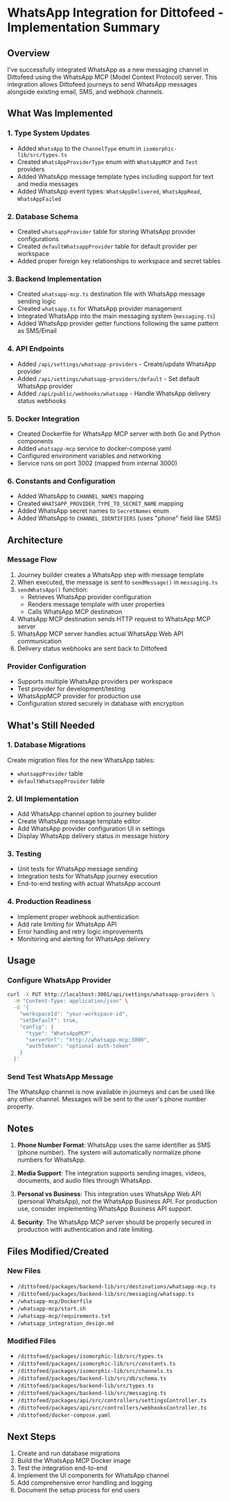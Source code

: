 # WhatsApp Integration for Dittofeed - Implementation Summary

## Overview
I've successfully integrated WhatsApp as a new messaging channel in Dittofeed using the WhatsApp MCP (Model Context Protocol) server. This integration allows Dittofeed journeys to send WhatsApp messages alongside existing email, SMS, and webhook channels.

## What Was Implemented

### 1. Type System Updates
- Added `WhatsApp` to the `ChannelType` enum in `isomorphic-lib/src/types.ts`
- Created `WhatsAppProviderType` enum with `WhatsAppMCP` and `Test` providers
- Added WhatsApp message template types including support for text and media messages
- Added WhatsApp event types: `WhatsAppDelivered`, `WhatsAppRead`, `WhatsAppFailed`

### 2. Database Schema
- Created `whatsappProvider` table for storing WhatsApp provider configurations
- Created `defaultWhatsappProvider` table for default provider per workspace
- Added proper foreign key relationships to workspace and secret tables

### 3. Backend Implementation
- Created `whatsapp-mcp.ts` destination file with WhatsApp message sending logic
- Created `whatsapp.ts` for WhatsApp provider management
- Integrated WhatsApp into the main messaging system (`messaging.ts`)
- Added WhatsApp provider getter functions following the same pattern as SMS/Email

### 4. API Endpoints
- Added `/api/settings/whatsapp-providers` - Create/update WhatsApp provider
- Added `/api/settings/whatsapp-providers/default` - Set default WhatsApp provider
- Added `/api/public/webhooks/whatsapp` - Handle WhatsApp delivery status webhooks

### 5. Docker Integration
- Created Dockerfile for WhatsApp MCP server with both Go and Python components
- Added `whatsapp-mcp` service to docker-compose.yaml
- Configured environment variables and networking
- Service runs on port 3002 (mapped from internal 3000)

### 6. Constants and Configuration
- Added WhatsApp to `CHANNEL_NAMES` mapping
- Created `WHATSAPP_PROVIDER_TYPE_TO_SECRET_NAME` mapping
- Added WhatsApp secret names to `SecretNames` enum
- Added WhatsApp to `CHANNEL_IDENTIFIERS` (uses "phone" field like SMS)

## Architecture

### Message Flow
1. Journey builder creates a WhatsApp step with message template
2. When executed, the message is sent to `sendMessage()` in `messaging.ts`
3. `sendWhatsApp()` function:
   - Retrieves WhatsApp provider configuration
   - Renders message template with user properties
   - Calls WhatsApp MCP destination
4. WhatsApp MCP destination sends HTTP request to WhatsApp MCP server
5. WhatsApp MCP server handles actual WhatsApp Web API communication
6. Delivery status webhooks are sent back to Dittofeed

### Provider Configuration
- Supports multiple WhatsApp providers per workspace
- Test provider for development/testing
- WhatsAppMCP provider for production use
- Configuration stored securely in database with encryption

## What's Still Needed

### 1. Database Migrations
Create migration files for the new WhatsApp tables:
- `whatsappProvider` table
- `defaultWhatsappProvider` table

### 2. UI Implementation
- Add WhatsApp channel option to journey builder
- Create WhatsApp message template editor
- Add WhatsApp provider configuration UI in settings
- Display WhatsApp delivery status in message history

### 3. Testing
- Unit tests for WhatsApp message sending
- Integration tests for WhatsApp journey execution
- End-to-end testing with actual WhatsApp account

### 4. Production Readiness
- Implement proper webhook authentication
- Add rate limiting for WhatsApp API
- Error handling and retry logic improvements
- Monitoring and alerting for WhatsApp delivery

## Usage

### Configure WhatsApp Provider
```bash
curl -X PUT http://localhost:3001/api/settings/whatsapp-providers \
  -H "Content-Type: application/json" \
  -d '{
    "workspaceId": "your-workspace-id",
    "setDefault": true,
    "config": {
      "type": "WhatsAppMCP",
      "serverUrl": "http://whatsapp-mcp:3000",
      "authToken": "optional-auth-token"
    }
  }'
```

### Send Test WhatsApp Message
The WhatsApp channel is now available in journeys and can be used like any other channel. Messages will be sent to the user's phone number property.

## Notes

1. **Phone Number Format**: WhatsApp uses the same identifier as SMS (phone number). The system will automatically normalize phone numbers for WhatsApp.

2. **Media Support**: The integration supports sending images, videos, documents, and audio files through WhatsApp.

3. **Personal vs Business**: This integration uses WhatsApp Web API (personal WhatsApp), not the WhatsApp Business API. For production use, consider implementing WhatsApp Business API support.

4. **Security**: The WhatsApp MCP server should be properly secured in production with authentication and rate limiting.

## Files Modified/Created

### New Files
- `/dittofeed/packages/backend-lib/src/destinations/whatsapp-mcp.ts`
- `/dittofeed/packages/backend-lib/src/messaging/whatsapp.ts`
- `/whatsapp-mcp/Dockerfile`
- `/whatsapp-mcp/start.sh`
- `/whatsapp-mcp/requirements.txt`
- `/whatsapp_integration_design.md`

### Modified Files
- `/dittofeed/packages/isomorphic-lib/src/types.ts`
- `/dittofeed/packages/isomorphic-lib/src/constants.ts`
- `/dittofeed/packages/isomorphic-lib/src/channels.ts`
- `/dittofeed/packages/backend-lib/src/db/schema.ts`
- `/dittofeed/packages/backend-lib/src/types.ts`
- `/dittofeed/packages/backend-lib/src/messaging.ts`
- `/dittofeed/packages/api/src/controllers/settingsController.ts`
- `/dittofeed/packages/api/src/controllers/webhooksController.ts`
- `/dittofeed/docker-compose.yaml`

## Next Steps

1. Create and run database migrations
2. Build the WhatsApp MCP Docker image
3. Test the integration end-to-end
4. Implement the UI components for WhatsApp channel
5. Add comprehensive error handling and logging
6. Document the setup process for end users